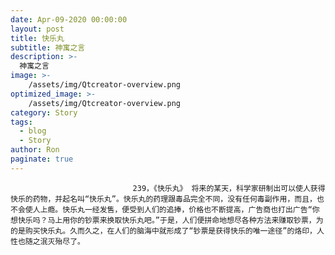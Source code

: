 ```yaml
---
date: Apr-09-2020 00:00:00
layout: post
title: 快乐丸
subtitle: 神寓之言
description: >-
  神寓之言
image: >-
    /assets/img/Qtcreator-overview.png
optimized_image: >-
    /assets/img/Qtcreator-overview.png
category: Story
tags:
  - blog
  - Story
author: Ron
paginate: true
---
```


							　　239，《快乐丸》 将来的某天，科学家研制出可以使人获得快乐的药物，并起名叫“快乐丸”。快乐丸的药理跟毒品完全不同，没有任何毒副作用，而且，也不会使人上瘾。快乐丸一经发售，便受到人们的追捧，价格也不断提高，广告商也打出广告“你想快乐吗？马上用你的钞票来换取快乐丸吧。”于是，人们便拼命地想尽各种方法来赚取钞票，为的是购买快乐丸。久而久之，在人们的脑海中就形成了“钞票是获得快乐的唯一途径”的烙印，人性也随之泯灭殆尽了。
							
							
						